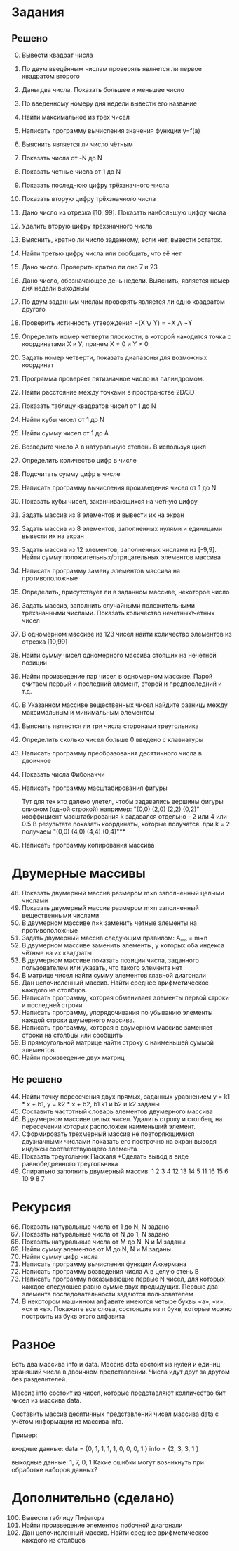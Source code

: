 # Задания

## Решено

0. Вывести квадрат числа                    
1. По двум введённым числам проверять является ли первое квадратом второго  
2. Даны два числа. Показать большее и меньшее число  
3. По введенному номеру дня недели вывести его название  
4. Найти максимальное из трех чисел  
5. Написать программу вычисления значения функции y=f(a)  
6. Выяснить является ли число чётным  
7. Показать числа от -N до N  
8. Показать четные числа от 1 до N  
9. Показать последнюю цифру трёхзначного числа 
10. Показать вторую цифру трёхзначного числа
11. Дано число из отрезка [10, 99]. Показать наибольшую цифру числа
12. Удалить вторую цифру трёхзначного числа
13. Выяснить, кратно ли число заданному, если нет, вывести остаток.
14. Найти третью цифру числа или сообщить, что её нет
15. Дано число. Проверить кратно ли оно 7 и 23
16. Дано число, обозначающее день недели. Выяснить, является номер дня недели выходным
17. По двум заданным числам проверять является ли одно квадратом другого
18. Проверить истинность утверждения ¬(X ⋁ Y) = ¬X ⋀ ¬Y
19. Определить номер четверти плоскости, в которой находится точка с координатами Х и У, причем X ≠ 0 и Y ≠ 0
20. Задать номер четверти, показать диапазоны для возможных координат
21. Программа проверяет пятизначное число на палиндромом.
22. Найти расстояние между точками в пространстве 2D/3D
23. Показать таблицу квадратов чисел от 1 до N
24. Найти кубы чисел от 1 до N
25. Найти сумму чисел от 1 до А
26. Возведите число А в натуральную степень B используя цикл
27. Определить количество цифр в числе
28. Подсчитать сумму цифр в числе
29. Написать программу вычисления произведения чисел от 1 до N
30. Показать кубы чисел, заканчивающихся на четную цифру
31. Задать массив из 8 элементов и вывести их на экран
32. Задать массив из 8 элементов, заполненных нулями и единицами вывести их на экран
33. Задать массив из 12 элементов, заполненных числами из [-9,9]. Найти сумму положительных/отрицательных элементов массива
34. Написать программу замену элементов массива на противоположные
35. Определить, присутствует ли в заданном массиве, некоторое число 
36. Задать массив, заполнить случайными положительными трёхзначными числами. Показать количество нечетных\четных чисел
37. В одномерном массиве из 123 чисел найти количество элементов из отрезка [10,99]
38. Найти сумму чисел одномерного массива стоящих на нечетной позиции
39. Найти произведение пар чисел в одномерном массиве. Парой считаем первый и последний элемент, второй и предпоследний и т.д.
40. В Указанном массиве вещественных чисел найдите разницу между максимальным и минимальным элементом
41. Выяснить являются ли три числа сторонами треугольника
42. Определить сколько чисел больше 0 введено с клавиатуры
43. Написать программу преобразования десятичного числа в двоичное
45. Показать числа Фибоначчи
46. Написать программу масштабирования фигуры

    Тут для тех кто далеко улетел, чтобы задавались вершины фигуры списком (одной строкой)
    например: "(0,0) (2,0) (2,2) (0,2)"
    коэффициент масштабирования k задавался отдельно - 2 или 4 или 0.5
    В результате показать координаты, которые получатся.
    при k = 2 получаем "(0,0) (4,0) (4,4) (0,4)"**

47. Написать программу копирования массива

# Двумерные массивы

48. Показать двумерный массив размером m×n заполненный целыми числами
49. Показать двумерный массив размером m×n заполненный вещественными числами
50. В двумерном массиве n×k заменить четные элементы на противоположные
51. Задать двумерный массив следующим правилом: Aₘₙ = m+n
52. В двумерном массиве заменить элементы, у которых оба индекса чётные на их квадраты
53. В двумерном массиве показать позиции числа, заданного пользователем или указать, что такого элемента нет
54. В матрице чисел найти сумму элементов главной диагонали
55. Дан целочисленный массив. Найти среднее арифметическое каждого из столбцов.
56. Написать программу, которая обменивает элементы первой строки и последней строки
57. Написать программу, упорядочивания по убыванию элементы каждой строки двумерного массива.
58. Написать программу, которая в двумерном массиве заменяет строки на столбцы или сообщить
59. В прямоугольной матрице найти строку с наименьшей суммой элементов.
61. Найти произведение двух матриц

## Не решено

44. Найти точку пересечения двух прямых, заданных уравнением y = k1 * x + b1, y = k2 * x + b2, b1 k1 и b2 и k2 заданы
60. Cоставить частотный словарь элементов двумерного массива
62. В двумерном массиве целых чисел. Удалить строку и столбец, на пересечении которых расположен наименьший элемент.
63. Сформировать трехмерный массив не повторяющимися двузначными числами показать его построчно на экран выводя индексы соответствующего элемента
64. Показать треугольник Паскаля *Сделать вывод в виде равнобедренного треугольника
65. Спирально заполнить двумерный массив:
         1  2  3  4
        12 13 14  5
        11 16 15  6
        10  9  8  7 


# Рекурсия

66. Показать натуральные числа от 1 до N, N задано
67. Показать натуральные числа от N до 1, N задано
68. Показать натуральные числа от M до N, N и M заданы
69. Найти сумму элементов от M до N, N и M заданы
70. Найти сумму цифр числа
71. Написать программу вычисления функции Аккермана
72. Написать программу возведения числа А в целую стень B
73. Написать программу показывающие первые N чисел, для которых каждое следующее равно сумме двух предыдущих. Первые два элемента последовательности задаются пользователем
74. В некотором машинном алфавите имеются четыре буквы «а», «и», «с» и «в». Покажите все слова, состоящие из n букв, которые можно построить из букв этого алфавита

# Разное
Есть два массива info и data.
Массив data состоит из нулей и единиц хранящий числа в двоичном представлении. Числа идут друг за другом без разделителей.

Массив info состоит из чисел, которые представляют колличество бит чисел из массива data.

Составить массив десятичных представлений чисел массива data с учётом информации из массива info.

Пример:

входные данные:
data = {0, 1, 1, 1, 1, 0, 0, 0, 1 }
info = {2, 3, 3, 1 }

выходные данные:
1, 7, 0, 1
Какие ошибки могут возникнуть при обработке наборов данных?


# Дополнительно (сделано)

100. Вывести таблицу Пифагора
101. Найти произведение элементов побочной диагонали
102. Дан целочисленный массив. Найти среднее арифметическое каждого из столбцов



